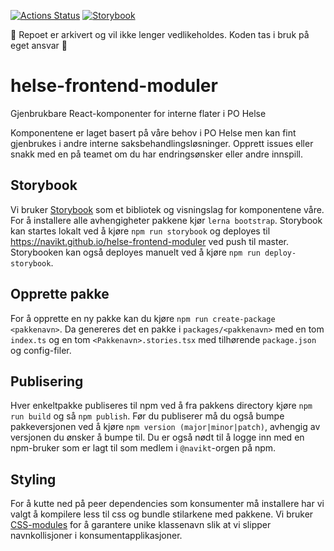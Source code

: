 [![Actions Status](https://github.com/navikt/helse-frontend-moduler/workflows/storybook/badge.svg)](https://github.com/navikt/helse-frontend-moduler/actions)
[![Storybook](https://img.shields.io/badge/storybook-github%20pages-blue?style=flat&logo=github)](https://navikt.github.io/helse-frontend-moduler)

🚨 Repoet er arkivert og vil ikke lenger vedlikeholdes. Koden tas i bruk på eget ansvar 🚨

# helse-frontend-moduler
Gjenbrukbare React-komponenter for interne flater i PO Helse

Komponentene er laget basert på våre behov i PO Helse men kan fint gjenbrukes i andre interne saksbehandlingsløsninger.
Opprett issues eller snakk med en på teamet om du har endringsønsker eller andre innspill.

## Storybook
Vi bruker [Storybook](https://storybook.js.org/) som et bibliotek og visningslag for komponentene våre. For å installere
alle avhengigheter pakkene kjør `lerna bootstrap`. Storybook kan startes lokalt ved å kjøre `npm run storybook` og
deployes til https://navikt.github.io/helse-frontend-moduler ved push til master. Storybooken kan også deployes manuelt 
ved å kjøre `npm run deploy-storybook`.

## Opprette pakke
For å opprette en ny pakke kan du kjøre `npm run create-package <pakkenavn>`. 
Da genereres det en pakke i `packages/<pakkenavn>` med en tom `index.ts` og en tom `<Pakkenavn>.stories.tsx` med tilhørende `package.json` og config-filer. 

## Publisering
Hver enkeltpakke publiseres til npm ved å fra pakkens directory kjøre `npm run build` og så `npm publish`. Før du publiserer
må du også bumpe pakkeversjonen ved å kjøre `npm version (major|minor|patch)`, avhengig av versjonen du ønsker å bumpe til. 
Du er også nødt til å logge inn med en npm-bruker som er lagt til som medlem i `@navikt`-orgen på npm.

## Styling
For å kutte ned på peer dependencies som konsumenter må installere har vi valgt å kompilere less til css og bundle 
stilarkene med pakkene. Vi bruker [CSS-modules](https://github.com/css-modules/css-modules) for å garantere unike klassenavn slik at vi slipper navnkollisjoner i konsumentapplikasjoner.
